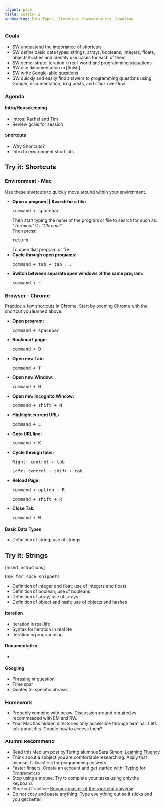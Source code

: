 ```yaml
---
layout: page
title: Session 2
subheading: Data Types, Iteration, Documentation, Googling
---
```


### Goals
* SW understand the importance of shortcuts
* SW define basic data types: strings, arrays, booleans, integers, floats, objects/hashes and identify use cases for each of them
* SW demonstrate iteration in real-world and programming sitauations
* SW use documentation to [finish]
* SW write Google-able questions 
* SW quickly and easily find answers to programming questions using Google, documentation, blog posts, and stack overflow


### Agenda

#### Intro/Housekeeping 

* Intros: Rachel and Tim
* Review goals for session

#### Shortcuts

* Why Shortcuts? 
* Intro to environment shortcuts

<div class="try-it">
  <h2>Try it: Shortcuts</h2>
  <h3>Environment - Mac </h3>
  <p>Use these shortcuts to quickly move around within your environment.</p>
  <ul>
    <li>
      <strong>Open a program || Search for a file:</strong>
      <pre>command + spacebar</pre>
      Then start typing the name of the program or file to search for such as:<br>
      <i>"Terminal"</i> Or <i>"Chrome"</i><br>
      Then press:<br>
      <pre>return</pre>
      To open that program or file
    </li>
    <li>
      <strong>Cycle through open programs:</strong>
      <pre>command + tab + tab ...</pre>
    </li>
    <li>
      <strong>Switch between separate open windows of the same program:</strong>
      <pre>command + ~</pre>
    </li>
  </ul>
  <h3>Browser - Chrome</h3>
  <p>Practice a few shortcuts in Chrome. Start by opening Chrome with the shortcut you learned above.</p>
  <ul>
    <li>
      <strong>Open program:</strong>
      <pre>command + spacebar</pre>
    </li>
    <li>
      <strong>Bookmark page:</strong>
      <pre>command + D</pre>
    </li>
    <li>
      <strong>Open new Tab:</strong>
      <pre>command + T</pre>
    </li>
    <li>
      <strong>Open new Window:</strong>
      <pre>command + N</pre>
    </li>
    <li>
      <strong>Open new Incognito Window:</strong>
      <pre>command + shift + N</pre>
    </li>
    <li>
      <strong>Highlight current URL:</strong>
      <pre>command + L</pre>
    </li>
    <li>
      <strong>Goto URL line:</strong>
      <pre>command + K</pre>
    </li>
    <li>
      <strong>Cycle through tabs:</strong>
      <pre>Right: control + tab</pre>
      <pre>Left: control + shift + tab</pre>
    </li>
    <li>
      <strong>Reload Page:</strong>
      <pre>command + option + R</pre>
      <pre>command + shift + R</pre>
    </li>
    <li>
      <strong>Close Tab:</strong>
      <pre>command + W</pre>
    </li>    
  </ul>
</div>

#### Basic Data Types 

* Definition of string; use of strings

<div class="try-it">
<h2>Try it: Strings</h2>

<p>[Insert instructions]</p>

<pre>Use for code snippets</pre>
</div>

* Definition of integer and float; use of integers and floats
* Definition of boolean; use of booleans
* Definition of array; use of arrays
* Definition of object and hash; use of objects and hashes

#### Iteration

* Iteration in real life
* Syntax for iteration in real life
* Iteration in programming


#### Documentation

* 


#### Googling

* Phrasing of question
* Time span
* Quotes for specific phrases


### Homework
* Probably combine with below. Discussion around required vs recommended with EM and RW.
* Your Mac has hidden directories only accessible through terminal. Lets talk about this. Google how to access them?

### Alumni Recommend
* Read this Medium post by Turing alumnus Sara Simon: <a href="https://medium.com/@sarambsimon/learning-fluency-672988a7ae52">Learning Fluency</a>
* Think about a subject you are comfortable researching. Apply that mindset to `Googling` for programming answers.
* Faster fingers. Create an account and get started with: <a href="https://typing.io/">Typing for Programmers</a>
* Stop using a mouse. Try to complete your tasks using only the keyboard.
* Shortcut Practice: <a href="https://www.shortcutfoo.com/">Become master of the shortctut universe</a>
* Do not copy and paste anything. Type everything out so it sticks and you get better.
